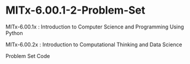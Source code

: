 # MITx-6.00.1-2-Problem-Set
MITx-6.00.1x : Introduction to Computer Science and Programming Using Python 

MITx-6.00.2x : Introduction to Computational Thinking and Data Science

Problem Set Code
